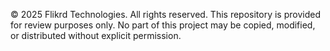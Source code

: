 © 2025 Flikrd Technologies. All rights reserved. 
This repository is provided for review purposes only. 
No part of this project may be copied, modified, or distributed without explicit permission.
